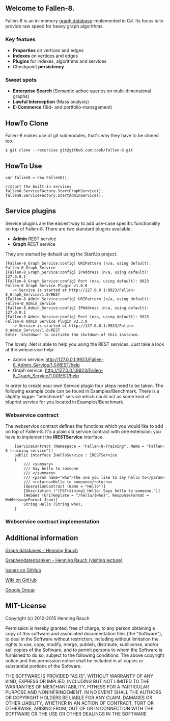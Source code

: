 ## Welcome to Fallen-8.
Fallen-8 is an in-memory [graph database](http://en.wikipedia.org/wiki/Graph_database) implemented in C#. Its focus is to provide raw speed for heavy graph algorithms.

### Key featues
* **Properties** on vertices and edges 
* **Indexes** on vertices and edges
* **Plugins** for indexes, algorithms and services
* Checkpoint **persistency**

### Sweet spots
* **Enterprise Search** (Semantic adhoc queries on multi-dimensional graphs)
* **Lawful Interception** (Mass analysis)
* **E-Commerce** (Bid- and portfolio-management)

## HowTo Clone
Fallen-8 makes use of git submodules, that's why they have to be cloned too.

```
$ git clone --recursive git@github.com:cosh/fallen-8.git
```

## HowTo Use

```
var fallen8 = new Fallen8();

//start the built-in services
fallen8.ServiceFactory.StartGraphService();
fallen8.ServiceFactory.StartAdminService();
```

## Service plugins

Service plugins are the easiest way to add use-case specific functionality on top of Fallen-8. There are two standard plugins available:
* **Admin** REST service
* **Graph** REST service

They are started by default using the StartUp project.
```
[Fallen-8_Graph_Service:config] URIPattern (n/a, using default): Fallen-8_Graph_Service
[Fallen-8_Graph_Service:config] IPAddress (n/a, using default): 127.0.0.1
[Fallen-8_Graph_Service:config] Port (n/a, using default): 9923
Fallen-8 Graph Service Plugin v1.0.0
   -> Service is started at http://127.0.0.1:9923/Fallen-8_Graph_Service/1.0/REST
[Fallen-8_Admin_Service:config] URIPattern (n/a, using default): Fallen-8_Admin_Service
[Fallen-8_Admin_Service:config] IPAddress (n/a, using default): 127.0.0.1
[Fallen-8_Admin_Service:config] Port (n/a, using default): 9923
Fallen-8 Admin Service Plugin v2.3.0
   -> Service is started at http://127.0.0.1:9923/Fallen-8_Admin_Service/1.0/REST
Enter 'shutdown' to initiate the shutdown of this instance.

```
The lovely .Net is able to help you using the REST services. Just take a look at the webservice help:
* Admin service: http://127.0.0.1:9923/Fallen-8_Admin_Service/1.0/REST/help
* Graph service: http://127.0.0.1:9923/Fallen-8_Graph_Service/1.0/REST/help

In order to create your own Service plugin four steps need to be taken. The following example code can be found in Examples/Benchmark. There is a slightly bigger "benchmark" service which could act as some kind of bluprint service for you located in Examples/Benchmark.
### Webservice contract

The webservice contract defines the functions which you would like to add on top of Fallen-8. It's a plain old service contract with one extension: you have to implement the **IRESTService** interface.
```
	[ServiceContract (Namespace = "Fallen-8-Training", Name = "Fallen-8 training service")]
    public interface IHelloService : IRESTService
    {
        /// <summary>
        /// Say hello to someone
        /// </summary>
        /// <param name="who">The one you like to say hello to</param>
        /// <returns>Hello to someone</returns>
        [OperationContract (Name = "Hello")]
        [Description ("[F8Training] Hello: Says hello to someone.")]
        [WebGet (UriTemplate = "/hello/{who}", ResponseFormat = WebMessageFormat.Json)]
        String Hello (String who);
    }
```

### Webservice contract implementation

## Additional information

[Graph databases - Henning Rauch](http://www.slideshare.net/HenningRauch/graphdatabases)

[Graphendatenbanken - Henning Rauch (visiting lecture)](http://www.slideshare.net/HenningRauch/vorlesung-graphendatenbanken-an-der-universitt-hof)

[Issues on GitHub](https://github.com/cosh/fallen-8/issues)

[Wiki on GitHub](https://github.com/cosh/fallen-8/wiki)

[Google Group](https://groups.google.com/d/forum/fallen-8)

## MIT-License
Copyright (c) 2012-2015 Henning Rauch

Permission is hereby granted, free of charge, to any person obtaining a copy of this software and associated documentation files (the "Software"), to deal in the Software without restriction, including without limitation the rights to use, copy, modify, merge, publish, distribute, sublicense, and/or sell copies of the Software, and to permit persons to whom the Software is furnished to do so, subject to the following conditions:
The above copyright notice and this permission notice shall be included in all copies or substantial portions of the Software.

THE SOFTWARE IS PROVIDED "AS IS", WITHOUT WARRANTY OF ANY KIND, EXPRESS OR IMPLIED, INCLUDING BUT NOT LIMITED TO THE WARRANTIES OF MERCHANTABILITY, FITNESS FOR A PARTICULAR PURPOSE AND NONINFRINGEMENT. IN NO EVENT SHALL THE AUTHORS OR COPYRIGHT HOLDERS BE LIABLE FOR ANY CLAIM, DAMAGES OR OTHER LIABILITY, WHETHER IN AN ACTION OF CONTRACT, TORT OR OTHERWISE, ARISING FROM, OUT OF OR IN CONNECTION WITH THE SOFTWARE OR THE USE OR OTHER DEALINGS IN THE SOFTWARE
